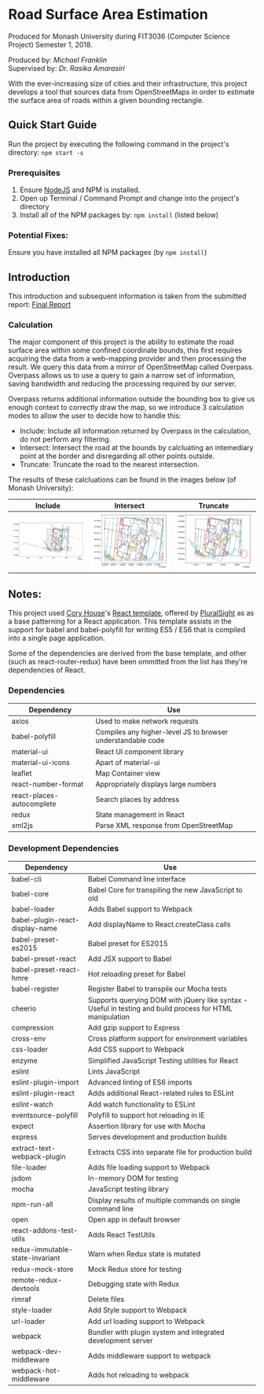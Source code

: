 # Road Surface Area Estimation
Produced for Monash University during FIT3036 (Computer Science Project) Semester 1, 2018.

Produced by: _Michael Franklin_ <br />
Supervised by: _Dr. Rasika Amarasiri_

With the ever-increasing size of cities and their infrastructure, this project develops a tool that sources data from OpenStreetMaps in order to estimate the surface area of roads within a given bounding rectangle.

## Quick Start Guide
Run the project by executing the following command in the project's directory:
`npm start -s`

### Prerequisites
1. Ensure [NodeJS](https://nodejs.org/en/) and NPM is installed.
2. Open up Terminal / Command Prompt and change into the project's directory
3. Install all of the NPM packages by: `npm install` (listed below)

### Potential Fixes:
Ensure you have installed all NPM packages (by `npm install`)

## Introduction

This introduction and subsequent information is taken from the submitted report: [Final Report](resources/report.pdf)

### Calculation

The major component of this project is the ability to estimate the road surface area within some confined coordinate bounds, this first requires acquiring the data from a web-mapping provider and then processing the result. We query this data from a mirror of OpenStreetMap called Overpass. Overpass allows us to use a query to gain a narrow set of information, saving bandwidth and reducing the processing required by our server.

Overpass returns additional information outside the bounding box to give us enough context to correctly draw the map, so we introduce 3 calculation modes to allow the user to decide how to handle this:
- Include: Include all information returned by Overpass in the calculation, do not perform any filtering.
- Intersect: Intersect the road at the bounds by calcluating an intemediary point at the border and disregarding all other points outside.
- Truncate: Truncate the road to the nearest intersection.

The results of these calcluations can be found in the images below (of Monash University):

|Include|Intersect|Truncate|
|-|-|-|
|![Include visual representation](resources/monash_incl.png)|![Intersect visual representation](resources/monash_inter.png)|![Truncate visual representation](resources/monash_trunceps.png)|




## Notes:
This project used [Cory House](https://www.pluralsight.com/authors/cory-house)'s [React template](https://github.com/coryhouse/pluralsight-redux-starter), offered by [PluralSight](https://www.pluralsight.com/courses/react-redux-react-router-es6) as as a base patterning for a React application. This template assists in the support for babel and babel-polyfill for writing ES5 / ES6 that is compiled into a single page application. 

Some of the dependencies are derived from the base template, and other (such as react-router-redux) have been ommitted from the list has they're dependencies of React.

### Dependencies
| **Dependency** | **Use** |
|----------|-------|
|axios| Used to make network requests |
|babel-polyfill| Compiles any higher-level JS to browser understandable code |
|material-ui| React UI component library |
|material-ui-icons| Apart of material-ui |
|leaflet| Map Container view |
|react-number-format| Appropriately displays large numbers |
|react-places-autocomplete| Search places by address |
|redux| State management in React |
|xml2js| Parse XML response from OpenStreetMap |

### Development Dependencies
| **Dependency** | **Use** |
|----------|-------|
|babel-cli|Babel Command line interface |
|babel-core|Babel Core for transpiling the new JavaScript to old |
|babel-loader|Adds Babel support to Webpack |
|babel-plugin-react-display-name| Add displayName to React.createClass calls |
|babel-preset-es2015|Babel preset for ES2015|
|babel-preset-react| Add JSX support to Babel |
|babel-preset-react-hmre|Hot reloading preset for Babel|
|babel-register|Register Babel to transpile our Mocha tests|
|cheerio|Supports querying DOM with jQuery like syntax - Useful in testing and build process for HTML manipulation|
|compression|Add gzip support to Express|
|cross-env|Cross platform support for environment variables|
|css-loader|Add CSS support to Webpack|
|enzyme|Simplified JavaScript Testing utilities for React|
|eslint|Lints JavaScript |
|eslint-plugin-import|Advanced linting of ES6 imports|
|eslint-plugin-react|Adds additional React-related rules to ESLint|
|eslint-watch|Add watch functionality to ESLint |
|eventsource-polyfill|Polyfill to support hot reloading in IE|
|expect|Assertion library for use with Mocha|
|express|Serves development and production builds|
|extract-text-webpack-plugin| Extracts CSS into separate file for production build | 
|file-loader| Adds file loading support to Webpack |
|jsdom|In-memory DOM for testing|
|mocha| JavaScript testing library |
|npm-run-all| Display results of multiple commands on single command line |
|open|Open app in default browser|
|react-addons-test-utils| Adds React TestUtils |
|redux-immutable-state-invariant|Warn when Redux state is mutated|
|redux-mock-store|Mock Redux store for testing|
|remote-redux-devtools| Debugging state with Redux |
|rimraf|Delete files |
|style-loader| Add Style support to Webpack |
|url-loader| Add url loading support to Webpack |
|webpack| Bundler with plugin system and integrated development server |
|webpack-dev-middleware| Adds middleware support to webpack |
|webpack-hot-middleware| Adds hot reloading to webpack |
